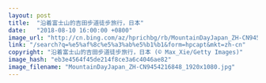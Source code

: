 ```yaml
---
layout: post
title:  "沿着富士山的吉田步道徒步旅行，日本"
date:   "2018-08-10 16:00:00 +0800"
image_url: "http://cn.bing.com/az/hprichbg/rb/MountainDayJapan_ZH-CN9454216848_1920x1080.jpg"
link: "/search?q=%e5%af%8c%e5%a3%ab%e5%b1%b1&form=hpcapt&mkt=zh-cn"
copyright: "沿着富士山的吉田步道徒步旅行，日本 (© Max_Xie/Getty Images)"
image_hash: "eb3e4564f45de214f8ce3a6c4046ae82"
image_filename: "MountainDayJapan_ZH-CN9454216848_1920x1080.jpg"
---
```

